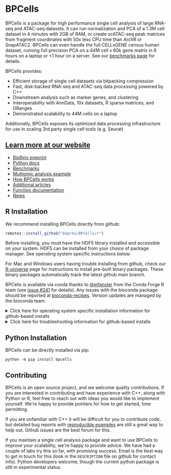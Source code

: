 # BPCells

BPCells is a package for high performance single cell analysis of large RNA-seq and ATAC-seq datasets. 
It can run normalization and PCA of a 1.3M cell dataset in 4 minutes with 2GB of RAM, or create scATAC-seq peak matrices from fragment coordinates with 50x less CPU time than ArchR or SnapATAC2. 
BPCells can even handle the full CELLxGENE census human dataset, running full precision PCA on a 44M cell x 60k gene matrix in 6 hours on a laptop or <1 hour on a server. See our [benchmarks page](https://bnprks.github.io/BPCells/articles/web-only/benchmarks.html) for details.

BPCells provides:

  - Efficient storage of single cell datasets via bitpacking compression
  - Fast, disk-backed RNA-seq and ATAC-seq data processing powered by C++
  - Downstream analysis such as marker genes, and clustering
  - Interoperability with AnnData, 10x datasets, R sparse matrices, and GRanges
  - Demonstrated scalability to 44M cells on a laptop

Additionally, BPCells exposes its optimized data processing infrastructure for use in scaling 3rd party single cell tools (e.g. Seurat)

## [Learn more at our website](https://bnprks.github.io/BPCells/)

- [BioRxiv preprint](https://www.biorxiv.org/content/10.1101/2025.03.27.645853v1)
- [Python docs](https://bnprks.github.io/BPCells/python/index.html)
- [Benchmarks](https://bnprks.github.io/BPCells/articles/web-only/benchmarks.html)
- [Multiomic analysis example](https://bnprks.github.io/BPCells/articles/pbmc3k.html)
- [How BPCells works](https://bnprks.github.io/BPCells/articles/web-only/how-it-works.html)
- [Additional articles](https://bnprks.github.io/BPCells/articles/index.html)
- [Function documentation](https://bnprks.github.io/BPCells/reference/index.html)
- [News](https://bnprks.github.io/BPCells/news/index.html)

## R Installation
We recommend installing BPCells directly from github:

```R
remotes::install_github("bnprks/BPCells/r")
```
Before installing, you must have the HDF5 library installed and accessible on your system.
HDF5 can be installed from your choice of package manager. See operating system specific instructions below.


For Mac and Windows users having trouble installing from github, check our [R-universe](https://bnprks.r-universe.dev/BPCells)
page for instructions to install pre-built binary packages. These binary packages automatically track the latest github main branch.

BPCells is available via conda thanks to [@mfansler](https://github.com/mfansler) from the Conda Forge R team (see [issue #241](https://github.com/bnprks/BPCells/issues/241) for details).
Any issues with the bioconda package should be reported at [bioconda-recipes](https://github.com/bioconda/bioconda-recipes/). Version updates are managed by the bioconda team.

<details>
<summary>Click here for operating system specific installation information for github-based installs</summary>
<div>

### Linux
Obtaining the HDF5 dependency is usually pretty straightforward on Linux

- apt: `sudo apt-get install libhdf5-dev` 
- yum: `sudo yum install hdf5-devel`
- conda: `conda install -c conda-forge hdf5` 
  - Note: Linux users should prefer their distro's package manager (e.g. `apt` or `yum`) when possible,
    as it appears to give a slightly more reliable installation experience.

### Windows
Compiling R packages from source on Windows requires installing [R tools for Windows](https://cran.r-project.org/bin/windows/Rtools/). See [Issue #9](https://github.com/bnprks/BPCells/issues/9) for more discussion.

### MacOS
For MacOS, installing HDF5 through homebrew seems to be most reliable: `brew install hdf5`.

**Mac-specific troubleshooting**:

- **Macs with ARM CPUs**: a common error is to have an ARM-based HDF5 install but an x86-based 
  R install. This will cause errors when BPCells tries to access HDF5 during installation. 
    - Check your R installation
  by running `sessionInfo()`, and seeing if it lists ARM or x86 under "Platform". 
    - The easiest option is to use
  ARM R because homebrew will default to an ARM hdf5 installation
    - It is [possible](https://codetinkering.com/switch-homebrew-arm-x86/) (though tricky) to install an x86 copy of homebrew in order to access an x86 version of hdf5
- **Older Macs (10.14 Mojave or older)**: The default compiler on old Macs does not support needed
  C++17 filesystem features. See [issue #3](https://github.com/bnprks/BPCells/issues/3#issuecomment-1375238635) for
  tips getting a newer compiler set up via homebrew.

### Supported compilers
In most cases, you will already have an appropriate compiler. BPCells recommends
gcc >=9.1, or clang >= 9.0. 
This corresponds to versions from late-2018 and newer. 
Older versions may work in some cases so long as they
have basic C++17 support, but they are not officially supported.

</div>
</details>
<details>
<summary>Click here for troubleshooting information for github-based installs</summary>

### General Installation troubleshooting
BPCells tries to print informative error messages during compilation to help diagnose the problem. For a more
verbose set of information, run `Sys.setenv(BPCELLS_DEBUG_INSTALL="true")` prior to `remotes::install_github("bnprks/BPCells/r")`. If you still can't solve the issue with that additional information, feel free to file a Github issue, being
sure to use a [collapsible section](https://docs.github.com/en/get-started/writing-on-github/working-with-advanced-formatting/organizing-information-with-collapsed-sections) for the verbose installation log.

</details>

## Python Installation

BPCells can be directly installed via pip:

```shell
python -m pip install bpcells
```

## Contributing
BPCells is an open source project, and we welcome quality contributions. If you
are interested in contributing and have experience with C++, along with Python
or R, feel free to reach out with ideas you would like to implement yourself.
We're happy to provide pointers for how to get started, time permitting.

If you are unfamiliar with C++ it will be difficult for you to contribute code,
but detailed bug reports with
[reproducible examples](https://reprex.tidyverse.org/articles/reprex-dos-and-donts.html)
are still a great way to help out. Github issues are the best forum for this.

If you maintain a single cell analysis package and want to use BPCells to
improve your scalability, we're happy to provide advice. We have had a couple of labs
try this so far, with promising success. Email is the best way to get in touch
for this (look in the `DESCRIPTION` file on github for contact info). Python
developers welcome, though the current python package is still in experimental status.
